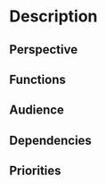 
# Description




## Perspective




## Functions




## Audience




## Dependencies




## Priorities



